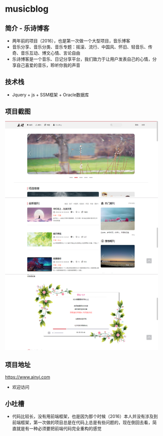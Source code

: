# musicblog

## 简介 - 乐诗博客
- 两年前的项目（2016），也是第一次做一个大型项目，音乐博客
- 音乐分享、音乐分类、音乐专题：摇滚、流行、中国风、怀旧、轻音乐、传奇、音乐互动、博文心情、言论自由
- 乐诗博客是一个音乐、日记分享平台，我们致力于让用户发表自己的心情，分享自己喜爱的音乐，聆听你我的声音

## 技术栈
- Jquery + js + SSM框架 + Oracle数据库

## 项目截图
![](https://github.com/Krryxa/krry_musicblog/blob/master/WebRoot/resource/images/cutImg/1.jpg)
![](https://github.com/Krryxa/krry_musicblog/blob/master/WebRoot/resource/images/cutImg/2.jpg)
![](https://github.com/Krryxa/krry_musicblog/blob/master/WebRoot/resource/images/cutImg/3.jpg)

## 项目地址
https://www.ainyi.com
- 欢迎访问

## 小吐槽
- 代码比较长，没有用前端框架，也是因为那个时候（2016）本人并没有涉及到前端框架，第一次做的项目总是在代码上总是有些问题的，现在倒回去看，简直就是有一种必须要把前端代码完全重构的感觉


